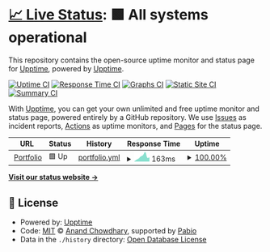 # [📈 Live Status](https://upptime.github.io/upptime): <!--live status--> **🟩 All systems operational**

This repository contains the open-source uptime monitor and status page for [Upptime](https://upptime.js.org), powered by [Upptime](https://github.com/upptime/upptime).

[![Uptime CI](https://github.com/Rohitpatil-123/uptime-status/workflows/Uptime%20CI/badge.svg)](https://github.com/Rohitpatil-123/uptime-status/actions?query=workflow%3A%22Uptime+CI%22)
[![Response Time CI](https://github.com/Rohitpatil-123/uptime-status/workflows/Response%20Time%20CI/badge.svg)](https://github.com/Rohitpatil-123/uptime-status/actions?query=workflow%3A%22Response+Time+CI%22)
[![Graphs CI](https://github.com/Rohitpatil-123/uptime-status/workflows/Graphs%20CI/badge.svg)](https://github.com/Rohitpatil-123/uptime-status/actions?query=workflow%3A%22Graphs+CI%22)
[![Static Site CI](https://github.com/Rohitpatil-123/uptime-status/workflows/Static%20Site%20CI/badge.svg)](https://github.com/Rohitpatil-123/uptime-status/actions?query=workflow%3A%22Static+Site+CI%22)
[![Summary CI](https://github.com/Rohitpatil-123/uptime-status/workflows/Summary%20CI/badge.svg)](https://github.com/Rohitpatil-123/uptime-status/actions?query=workflow%3A%22Summary+CI%22)

With [Upptime](https://upptime.js.org), you can get your own unlimited and free uptime monitor and status page, powered entirely by a GitHub repository. We use [Issues](https://github.com/upptime/upptime/issues) as incident reports, [Actions](https://github.com/Rohitpatil-123/uptime-status/actions) as uptime monitors, and [Pages](https://upptime.github.io/upptime) for the status page.

<!--start: status pages-->
<!-- This summary is generated by Upptime (https://github.com/upptime/upptime) -->
<!-- Do not edit this manually, your changes will be overwritten -->
<!-- prettier-ignore -->
| URL | Status | History | Response Time | Uptime |
| --- | ------ | ------- | ------------- | ------ |
| <img alt="" src="https://icons.duckduckgo.com/ip3/rpdev.vercel.app.ico" height="13"> [Portfolio](https://rpdev.vercel.app/) | 🟩 Up | [portfolio.yml](https://github.com/Rohitpatil-123/uptime-status/commits/HEAD/history/portfolio.yml) | <details><summary><img alt="Response time graph" src="./graphs/portfolio/response-time-week.png" height="20"> 163ms</summary><br><a href="https://Rohitpatil-123.github.io/uptime-status/history/portfolio"><img alt="Response time 366" src="https://img.shields.io/endpoint?url=https%3A%2F%2Fraw.githubusercontent.com%2FRohitpatil-123%2Fuptime-status%2FHEAD%2Fapi%2Fportfolio%2Fresponse-time.json"></a><br><a href="https://Rohitpatil-123.github.io/uptime-status/history/portfolio"><img alt="24-hour response time 141" src="https://img.shields.io/endpoint?url=https%3A%2F%2Fraw.githubusercontent.com%2FRohitpatil-123%2Fuptime-status%2FHEAD%2Fapi%2Fportfolio%2Fresponse-time-day.json"></a><br><a href="https://Rohitpatil-123.github.io/uptime-status/history/portfolio"><img alt="7-day response time 163" src="https://img.shields.io/endpoint?url=https%3A%2F%2Fraw.githubusercontent.com%2FRohitpatil-123%2Fuptime-status%2FHEAD%2Fapi%2Fportfolio%2Fresponse-time-week.json"></a><br><a href="https://Rohitpatil-123.github.io/uptime-status/history/portfolio"><img alt="30-day response time 366" src="https://img.shields.io/endpoint?url=https%3A%2F%2Fraw.githubusercontent.com%2FRohitpatil-123%2Fuptime-status%2FHEAD%2Fapi%2Fportfolio%2Fresponse-time-month.json"></a><br><a href="https://Rohitpatil-123.github.io/uptime-status/history/portfolio"><img alt="1-year response time 366" src="https://img.shields.io/endpoint?url=https%3A%2F%2Fraw.githubusercontent.com%2FRohitpatil-123%2Fuptime-status%2FHEAD%2Fapi%2Fportfolio%2Fresponse-time-year.json"></a></details> | <details><summary><a href="https://Rohitpatil-123.github.io/uptime-status/history/portfolio">100.00%</a></summary><a href="https://Rohitpatil-123.github.io/uptime-status/history/portfolio"><img alt="All-time uptime 100.00%" src="https://img.shields.io/endpoint?url=https%3A%2F%2Fraw.githubusercontent.com%2FRohitpatil-123%2Fuptime-status%2FHEAD%2Fapi%2Fportfolio%2Fuptime.json"></a><br><a href="https://Rohitpatil-123.github.io/uptime-status/history/portfolio"><img alt="24-hour uptime 100.00%" src="https://img.shields.io/endpoint?url=https%3A%2F%2Fraw.githubusercontent.com%2FRohitpatil-123%2Fuptime-status%2FHEAD%2Fapi%2Fportfolio%2Fuptime-day.json"></a><br><a href="https://Rohitpatil-123.github.io/uptime-status/history/portfolio"><img alt="7-day uptime 100.00%" src="https://img.shields.io/endpoint?url=https%3A%2F%2Fraw.githubusercontent.com%2FRohitpatil-123%2Fuptime-status%2FHEAD%2Fapi%2Fportfolio%2Fuptime-week.json"></a><br><a href="https://Rohitpatil-123.github.io/uptime-status/history/portfolio"><img alt="30-day uptime 100.00%" src="https://img.shields.io/endpoint?url=https%3A%2F%2Fraw.githubusercontent.com%2FRohitpatil-123%2Fuptime-status%2FHEAD%2Fapi%2Fportfolio%2Fuptime-month.json"></a><br><a href="https://Rohitpatil-123.github.io/uptime-status/history/portfolio"><img alt="1-year uptime 100.00%" src="https://img.shields.io/endpoint?url=https%3A%2F%2Fraw.githubusercontent.com%2FRohitpatil-123%2Fuptime-status%2FHEAD%2Fapi%2Fportfolio%2Fuptime-year.json"></a></details>

<!--end: status pages-->

[**Visit our status website →**](https://upptime.github.io/upptime)

## 📄 License

- Powered by: [Upptime](https://github.com/upptime/upptime)
- Code: [MIT](./LICENSE) © [Anand Chowdhary](https://anandchowdhary.com), supported by [Pabio](https://pabio.com)
- Data in the `./history` directory: [Open Database License](https://opendatacommons.org/licenses/odbl/1-0/)
